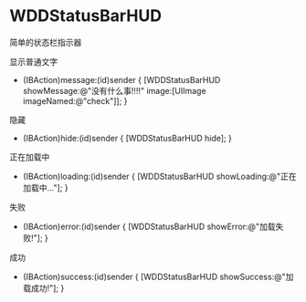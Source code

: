# WDDStatusBarHUD
简单的状态栏指示器

显示普通文字
- (IBAction)message:(id)sender {
[WDDStatusBarHUD showMessage:@"没有什么事!!!!" image:[UIImage imageNamed:@"check"]];
}

隐藏
- (IBAction)hide:(id)sender {
[WDDStatusBarHUD hide];
}

正在加载中
- (IBAction)loading:(id)sender {
[WDDStatusBarHUD showLoading:@"正在加载中..."];
}

失败
- (IBAction)error:(id)sender {
[WDDStatusBarHUD showError:@"加载失败!"];
}

成功
- (IBAction)success:(id)sender {
[WDDStatusBarHUD showSuccess:@"加载成功!"];
}